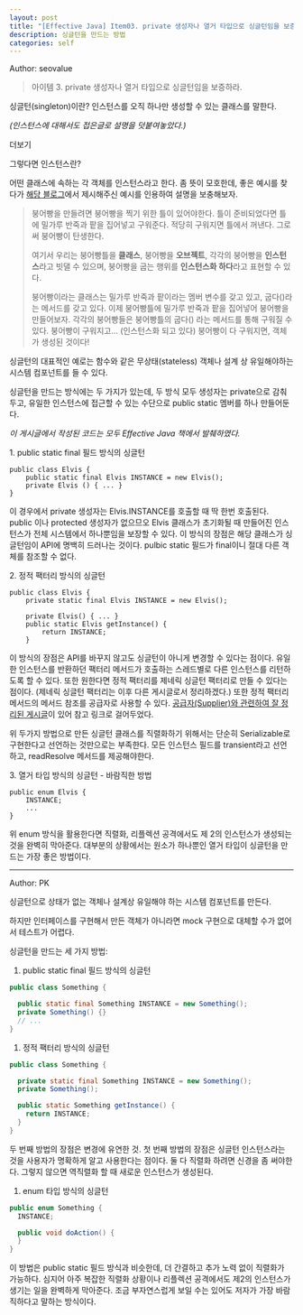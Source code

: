 ```yaml
---
layout: post
title: "[Effective Java] Item03. private 생성자나 열거 타입으로 싱글턴임을 보증하라"
description: 싱글턴을 만드는 방법
categories: self
---
```


Author: seovalue

> 아이템 3. private 생성자나 열거 타입으로 싱글턴임을 보증하라.

싱글턴(singleton)이란? 인스턴스를 오직 하나만 생성할 수 있는 클래스를 말한다.

_(인스턴스에 대해서도 접은글로 설명을 덧붙여놓았다.)_

더보기

그렇다면 인스턴스란?

어떤 클래스에 속하는 각 객체를 인스턴스라고 한다. 좀 뜻이 모호한데, 좋은 예시를 찾다가 [해당 블로그](https://victor8481.tistory.com/280)에서 제시해주신 예시를 인용하여 설명을 보충해보자.

> 붕어빵을 만들려면 붕어빵을 찍기 위한 틀이 있어야한다. 틀이 준비되었다면 틀에 밀가루 반죽과 팥을 집어넣고 구워준다. 적당히 구워지면 틀에서 꺼낸다. 그로써 붕어빵이 탄생한다.
>
> 여기서 우리는 붕어빵틀을 **클래스**, 붕어빵을 **오브젝트**, 각각의 붕어빵을 **인스턴스**라고 빗댈 수 있으며, 붕어빵을 굽는 행위를 **인스턴스화 하다**라고 표현할 수 있다. 
>
> 붕어빵이라는 클래스는 밀가루 반죽과 팥이라는 멤버 변수를 갖고 있고, 굽다()라는 메서드를 갖고 있다. 이제 붕어빵틀에 밀가루 반죽과 팥을 집어넣어 붕어빵을 만들어보자. 각각의 붕어빵들은 붕어빵틀의 굽다() 라는 메서드를 통해 구워질 수 있다. 붕어빵이 구워지고... (인스턴스화 되고 있다) 붕어빵이 다 구워지면, 객체가 생성된 것이다!

싱글턴의 대표적인 예로는 함수와 같은 무상태(stateless) 객체나 설계 상 유일해야하는 시스템 컴포넌트를 들 수 있다.

싱글턴을 만드는 방식에는 두 가지가 있는데, 두 방식 모두 생성자는 private으로 감춰두고, 유일한 인스턴스에 접근할 수 있는 수단으로 public static 멤버를 하나 만들어둔다.

_이 게시글에서 작성된 코드는 모두 Effective Java 책에서 발췌하였다._

1\. public static final 필드 방식의 싱글턴

```
public class Elvis {
    public static final Elvis INSTANCE = new Elvis();
    private Elvis () { ... }
}
```

이 경우에서 private 생성자는 Elvis.INSTANCE를 호출할 때 딱 한번 호출된다. public 이나 protected 생성자가 없으므오 Elvis 클래스가 초기화될 때 만들어진 인스턴스가 전체 시스템에서 하나뿐임을 보장할 수 있다. 이 방식의 장점은 해당 클래스가 싱글턴임이 API에 명백히 드러나는 것이다. pulbic static 필드가 final이니 절대 다른 객체를 참조할 수 없다.

2\. 정적 팩터리 방식의 싱글턴

```
public class Elvis {
    private static final Elvis INSTANCE = new Elvis();
    
    private Elvis() { ... }
    public static Elvis getInstance() {
        return INSTANCE;
    }
```

이 방식의 장점은 API를 바꾸지 않고도 싱글턴이 아니게 변경할 수 있다는 점이다. 유일한 인스턴스를 반환하던 팩터리 메서드가 호출하는 스레드별로 다른 인스턴스를 리턴하도록 할 수 있다. 또한 원한다면 정적 팩터리를 제네릭 싱글턴 팩터리로 만들 수 있다는 점이다. (제네릭 싱글턴 팩터리는 이후 다른 게시글로서 정리하겠다.) 또한 정적 팩터리 메서드의 메서드 참조를 공급자로 사용할 수 있다. [공급자(Supplier)와 관련하여 잘 정리된 게시글](https://m.blog.naver.com/zzang9ha/222087025042)이 있어 참고 링크로 걸어두었다.

위 두가지 방법으로 만든 싱글턴 클래스를 직렬화하기 위해서는 단순히 Serializable로 구현한다고 선언하는 것만으로는 부족한다. 모든 인스턴스 필드를 transient라고 선언하고, readResolve 메서드를 제공해야한다.

3\. 열거 타입 방식의 싱글턴 - 바람직한 방법

```
public enum Elvis {
    INSTANCE;
    ...
}
```

위 enum 방식을 활용한다면 직렬화, 리플렉션 공격에서도 제 2의 인스턴스가 생성되는 것을 완벽히 막아준다. 대부분의 상황에서는 원소가 하나뿐인 열거 타입이 싱글턴을 만드는 가장 좋은 방법이다.

-----

Author: PK

싱글턴으로 상태가 없는 객체나 설계상 유일해야 하는 시스템 컴포넌트를 만든다.

하지만 인터페이스를 구현해서 만든 객체가 아니라면 mock 구현으로 대체할 수가 없어서 테스트가 어렵다.

싱글턴을 만드는 세 가지 방법:

1. public static final 필드 방식의 싱글턴

```java
public class Something {

  public static final Something INSTANCE = new Something();
  private Something() {}
  // ...
}
```

1. 정적 팩터리 방식의 싱글턴

```java
public class Something {

  private static final Something INSTANCE = new Something();
  private Something();

  public static Something getInstance() {
    return INSTANCE;
  }
}
```
두 번째 방법의 장점은 변경에 유연한 것. 첫 번째 방법의 장점은 싱글턴 인스턴스라는 것을 사용자가 명확하게 알고 사용한다는 점이다. 둘 다 직렬화 하려면 신경을 좀 써야한다. 그렇지 않으면 역직렬화 할 때 새로운 인스턴스가 생성된다.

1. enum 타입 방식의 싱글턴

```java
public enum Something {
  INSTANCE;

  public void doAction() {
  }
}
```

이 방법은 public static 필드 방식과 비슷한데, 더 간결하고 추가 노력 없이 직렬화가 가능하다. 심지어 아주 복잡한 직렬화 상황이나 리플렉션 공격에서도 제2의 인스턴스가 생기는 일을 완벽하게 막아준다. 조금 부자연스럽게 보일 수는 있어도 저자가 가장 바람직하다고 말하는 방식이다.
